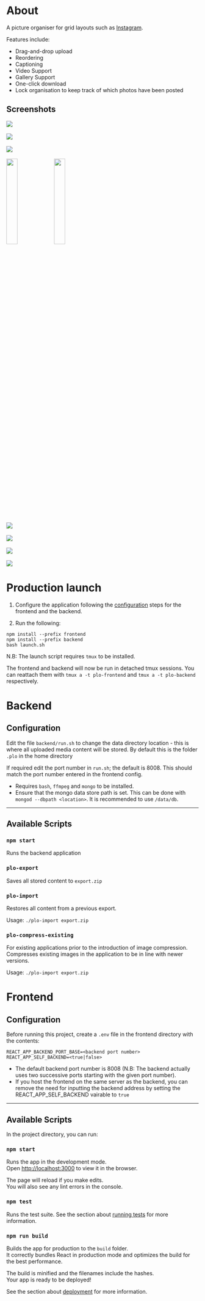 # About

A picture organiser for grid layouts such as [Instagram](https://instagram.com).

Features include:
* Drag-and-drop upload
* Reordering
* Captioning
* Video Support
* Gallery Support
* One-click download
* Lock organisation to keep track of which photos have been posted

## Screenshots
<img src="screenshots/home.png" />
<br /><br />
<img src="screenshots/home2.png" />
<br /><br />
<img src="screenshots/changeaccounts.png" />
<br /><br />
<img src="screenshots/phone-home.png" width=24% />
<img src="screenshots/phone-selected.png" width=24% />
<br /><br />
<img src="screenshots/selected.png" />
<br /><br />
<img src="screenshots/filedrag.png" />
<br /><br />
<img src="screenshots/uploading.png" />
<br /><br />
<img src="screenshots/uploaded.png" />

# Production launch
1. Configure the application following the [configuration](#configuration) steps for the frontend and the backend.

2. Run the following:

  ```
  npm install --prefix frontend
  npm install --prefix backend
  bash launch.sh
  ```

  N.B: The launch script requires `tmux` to be installed.

  The frontend and backend will now be run in detached tmux sessions. You can reattach them with `tmux a -t plo-frontend` and `tmux a -t plo-backend` respectively.

# Backend

## Configuration

Edit the file `backend/run.sh` to change the data directory location - this is where all uploaded media content will be stored. By default this is the folder `.plo` in the home directory

If required edit the port number in `run.sh`; the default is 8008. This should match the port number entered in the frontend config.

* Requires `bash`, `ffmpeg`  and `mongo` to be installed.
* Ensure that the mongo data store path is set. This can be done with `mongod --dbpath <location>`. It is recommended to use `/data/db`.

<hr>

## Available Scripts

### `npm start`
Runs the backend application

### `plo-export`
Saves all stored content to `export.zip`

### `plo-import`
Restores all content from a previous export.

Usage: `./plo-import export.zip`

### `plo-compress-existing`
For existing applications prior to the introduction of image compression.
Compresses existing images in the application to be in line with newer versions.

Usage: `./plo-import export.zip`


# Frontend

## Configuration
Before running this project, create a `.env` file in the frontend directory with the contents:

```
REACT_APP_BACKEND_PORT_BASE=<backend port number>
REACT_APP_SELF_BACKEND=<true|false>
```

* The default backend port number is 8008 (N.B: The backend actually uses two successive ports starting with the given port number).
* If you host the frontend on the same server as the backend, you can remove the need for inputting the backend address by setting the REACT_APP_SELF_BACKEND vairable to `true`

<hr>

## Available Scripts

In the project directory, you can run:

### `npm start`

Runs the app in the development mode.<br>
Open [http://localhost:3000](http://localhost:3000) to view it in the browser.

The page will reload if you make edits.<br>
You will also see any lint errors in the console.

### `npm test`

Runs the test suite.
See the section about [running tests](https://facebook.github.io/create-react-app/docs/running-tests) for more information.

### `npm run build`

Builds the app for production to the `build` folder.<br>
It correctly bundles React in production mode and optimizes the build for the best performance.

The build is minified and the filenames include the hashes.<br>
Your app is ready to be deployed!

See the section about [deployment](https://facebook.github.io/create-react-app/docs/deployment) for more information.
